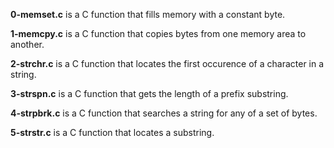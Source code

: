 **0-memset.c** is a C function that fills memory with a constant byte.

**1-memcpy.c** is a C function that copies bytes from one memory area to another.

**2-strchr.c** is a C function that locates the first occurence of a character in a string.

**3-strspn.c** is a C function that gets the length of a prefix substring.

**4-strpbrk.c** is a C function that searches a string for any of a set of bytes.

**5-strstr.c** is a C function that locates a substring.
